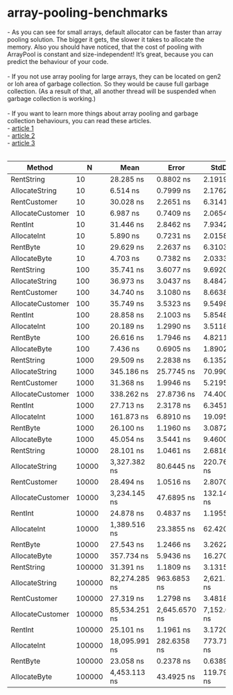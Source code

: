 # array-pooling-benchmarks

<!DOCTYPE html>
<html lang='en'>
<body>
- As you can see for small arrays, default allocator can be faster than array pooling solution. The bigger it gets, the slower it takes to allocate the memory. 
Also you should have noticed, that the cost of pooling with ArrayPool<T> is constant and size-independent! It’s great, because you can predict the behaviour of your code.
<br><br>
- If you not use array pooling for large arrays, they can be located on gen2 or loh area of garbage collection. So they would be cause full garbage collection. 
(As a result of that, all another thread will be suspended when garbage collection is working.) 
<br><br>
- If you want to learn more things about array pooling and garbage collection behaviours, you can read these articles. 
<br>
- <a href="https://adamsitnik.com/Array-Pool/">article 1</a>
<br>
- <a href="https://www.isolineltd.com/blog/buffer-memory-pools-in-net.html">article 2</a>
<br>
- <a href="https://docs.microsoft.com/en-us/dotnet/standard/garbage-collection/large-object-heap">article 3</a>
<br><br>
<table>
<thead><tr><th>    Method</th><th>N</th><th>   Mean</th><th>  Error</th><th> StdDev</th><th> Median</th><th>Gen 0</th><th>Gen 1</th><th>Gen 2</th><th>Allocated</th>
</tr>
</thead><tbody><tr><td>RentString</td><td>10</td><td>28.285 ns</td><td>0.8802 ns</td><td>2.1919 ns</td><td>28.722 ns</td><td>-</td><td>-</td><td>-</td><td>-</td>
</tr><tr><td>AllocateString</td><td>10</td><td>6.514 ns</td><td>0.7999 ns</td><td>2.1762 ns</td><td>6.318 ns</td><td>0.0166</td><td>-</td><td>-</td><td>104 B</td>
</tr><tr><td>RentCustomer</td><td>10</td><td>30.028 ns</td><td>2.2651 ns</td><td>6.3141 ns</td><td>26.369 ns</td><td>-</td><td>-</td><td>-</td><td>-</td>
</tr><tr><td>AllocateCustomer</td><td>10</td><td>6.987 ns</td><td>0.7409 ns</td><td>2.0654 ns</td><td>6.055 ns</td><td>0.0166</td><td>-</td><td>-</td><td>104 B</td>
</tr><tr><td>RentInt</td><td>10</td><td>31.446 ns</td><td>2.8462 ns</td><td>7.9342 ns</td><td>28.507 ns</td><td>-</td><td>-</td><td>-</td><td>-</td>
</tr><tr><td>AllocateInt</td><td>10</td><td>5.890 ns</td><td>0.7231 ns</td><td>2.0158 ns</td><td>5.698 ns</td><td>0.0102</td><td>-</td><td>-</td><td>64 B</td>
</tr><tr><td>RentByte</td><td>10</td><td>29.629 ns</td><td>2.2637 ns</td><td>6.3103 ns</td><td>27.723 ns</td><td>-</td><td>-</td><td>-</td><td>-</td>
</tr><tr><td>AllocateByte</td><td>10</td><td>4.703 ns</td><td>0.7382 ns</td><td>2.0333 ns</td><td>6.044 ns</td><td>0.0064</td><td>-</td><td>-</td><td>40 B</td>
</tr><tr><td>RentString</td><td>100</td><td>35.741 ns</td><td>3.6077 ns</td><td>9.6920 ns</td><td>33.315 ns</td><td>-</td><td>-</td><td>-</td><td>-</td>
</tr><tr><td>AllocateString</td><td>100</td><td>36.973 ns</td><td>3.0437 ns</td><td>8.4847 ns</td><td>35.151 ns</td><td>0.1313</td><td>0.0004</td><td>-</td><td>824 B</td>
</tr><tr><td>RentCustomer</td><td>100</td><td>34.740 ns</td><td>3.1080 ns</td><td>8.6638 ns</td><td>31.418 ns</td><td>-</td><td>-</td><td>-</td><td>-</td>
</tr><tr><td>AllocateCustomer</td><td>100</td><td>35.749 ns</td><td>3.5323 ns</td><td>9.5498 ns</td><td>32.062 ns</td><td>0.1313</td><td>0.0004</td><td>-</td><td>824 B</td>
</tr><tr><td>RentInt</td><td>100</td><td>28.858 ns</td><td>2.1003 ns</td><td>5.8548 ns</td><td>25.999 ns</td><td>-</td><td>-</td><td>-</td><td>-</td>
</tr><tr><td>AllocateInt</td><td>100</td><td>20.189 ns</td><td>1.2990 ns</td><td>3.5118 ns</td><td>19.220 ns</td><td>0.0676</td><td>0.0001</td><td>-</td><td>424 B</td>
</tr><tr><td>RentByte</td><td>100</td><td>26.616 ns</td><td>1.7946 ns</td><td>4.8211 ns</td><td>24.541 ns</td><td>-</td><td>-</td><td>-</td><td>-</td>
</tr><tr><td>AllocateByte</td><td>100</td><td>7.436 ns</td><td>0.6905 ns</td><td>1.8902 ns</td><td>6.564 ns</td><td>0.0204</td><td>-</td><td>-</td><td>128 B</td>
</tr><tr><td>RentString</td><td>1000</td><td>29.509 ns</td><td>2.2838 ns</td><td>6.1352 ns</td><td>27.891 ns</td><td>-</td><td>-</td><td>-</td><td>-</td>
</tr><tr><td>AllocateString</td><td>1000</td><td>345.186 ns</td><td>25.7745 ns</td><td>70.9905 ns</td><td>322.406 ns</td><td>1.2784</td><td>0.0372</td><td>-</td><td>8024 B</td>
</tr><tr><td>RentCustomer</td><td>1000</td><td>31.368 ns</td><td>1.9946 ns</td><td>5.2195 ns</td><td>30.534 ns</td><td>-</td><td>-</td><td>-</td><td>-</td>
</tr><tr><td>AllocateCustomer</td><td>1000</td><td>338.262 ns</td><td>27.8736 ns</td><td>74.4003 ns</td><td>302.802 ns</td><td>1.2784</td><td>0.0372</td><td>-</td><td>8024 B</td>
</tr><tr><td>RentInt</td><td>1000</td><td>27.713 ns</td><td>2.3178 ns</td><td>6.3451 ns</td><td>25.756 ns</td><td>-</td><td>-</td><td>-</td><td>-</td>
</tr><tr><td>AllocateInt</td><td>1000</td><td>161.873 ns</td><td>6.8910 ns</td><td>19.0950 ns</td><td>157.557 ns</td><td>0.6413</td><td>0.0095</td><td>-</td><td>4024 B</td>
</tr><tr><td>RentByte</td><td>1000</td><td>26.100 ns</td><td>1.1960 ns</td><td>3.0872 ns</td><td>25.390 ns</td><td>-</td><td>-</td><td>-</td><td>-</td>
</tr><tr><td>AllocateByte</td><td>1000</td><td>45.054 ns</td><td>3.5441 ns</td><td>9.4600 ns</td><td>42.792 ns</td><td>0.1632</td><td>0.0006</td><td>-</td><td>1024 B</td>
</tr><tr><td>RentString</td><td>10000</td><td>28.101 ns</td><td>1.0461 ns</td><td>2.6816 ns</td><td>27.714 ns</td><td>-</td><td>-</td><td>-</td><td>-</td>
</tr><tr><td>AllocateString</td><td>10000</td><td>3,327.382 ns</td><td>80.6445 ns</td><td>220.7630 ns</td><td>3,266.940 ns</td><td>12.6572</td><td>2.5291</td><td>-</td><td>80024 B</td>
</tr><tr><td>RentCustomer</td><td>10000</td><td>28.494 ns</td><td>1.0516 ns</td><td>2.8070 ns</td><td>28.439 ns</td><td>-</td><td>-</td><td>-</td><td>-</td>
</tr><tr><td>AllocateCustomer</td><td>10000</td><td>3,234.145 ns</td><td>47.6895 ns</td><td>132.1473 ns</td><td>3,207.714 ns</td><td>12.6572</td><td>2.5291</td><td>-</td><td>80024 B</td>
</tr><tr><td>RentInt</td><td>10000</td><td>24.878 ns</td><td>0.4837 ns</td><td>1.1955 ns</td><td>24.530 ns</td><td>-</td><td>-</td><td>-</td><td>-</td>
</tr><tr><td>AllocateInt</td><td>10000</td><td>1,389.516 ns</td><td>23.3855 ns</td><td>62.4207 ns</td><td>1,377.001 ns</td><td>6.3286</td><td>0.7896</td><td>-</td><td>40024 B</td>
</tr><tr><td>RentByte</td><td>10000</td><td>27.543 ns</td><td>1.2466 ns</td><td>3.2622 ns</td><td>27.201 ns</td><td>-</td><td>-</td><td>-</td><td>-</td>
</tr><tr><td>AllocateByte</td><td>10000</td><td>357.734 ns</td><td>5.9436 ns</td><td>16.2704 ns</td><td>355.936 ns</td><td>1.5945</td><td>0.0567</td><td>-</td><td>10024 B</td>
</tr><tr><td>RentString</td><td>100000</td><td>31.391 ns</td><td>1.1809 ns</td><td>3.1315 ns</td><td>29.863 ns</td><td>-</td><td>-</td><td>-</td><td>-</td>
</tr><tr><td>AllocateString</td><td>100000</td><td>82,274.285 ns</td><td>963.6853 ns</td><td>2,621.7768 ns</td><td>81,404.279 ns</td><td>249.8779</td><td>249.8779</td><td>249.8779</td><td>800024 B</td>
</tr><tr><td>RentCustomer</td><td>100000</td><td>27.319 ns</td><td>1.2798 ns</td><td>3.4818 ns</td><td>25.805 ns</td><td>-</td><td>-</td><td>-</td><td>-</td>
</tr><tr><td>AllocateCustomer</td><td>100000</td><td>85,534.251 ns</td><td>2,645.6570 ns</td><td>7,152.6874 ns</td><td>83,115.637 ns</td><td>249.8779</td><td>249.8779</td><td>249.8779</td><td>800024 B</td>
</tr><tr><td>RentInt</td><td>100000</td><td>25.101 ns</td><td>1.1961 ns</td><td>3.1720 ns</td><td>23.120 ns</td><td>-</td><td>-</td><td>-</td><td>-</td>
</tr><tr><td>AllocateInt</td><td>100000</td><td>18,095.991 ns</td><td>282.6358 ns</td><td>773.7109 ns</td><td>18,177.316 ns</td><td>124.9695</td><td>124.9695</td><td>124.9695</td><td>400024 B</td>
</tr><tr><td>RentByte</td><td>100000</td><td>23.058 ns</td><td>0.2378 ns</td><td>0.6389 ns</td><td>23.025 ns</td><td>-</td><td>-</td><td>-</td><td>-</td>
</tr><tr><td>AllocateByte</td><td>100000</td><td>4,453.113 ns</td><td>43.4925 ns</td><td>119.7910 ns</td><td>4,476.141 ns</td><td>31.2424</td><td>31.2424</td><td>31.2424</td><td>100024 B</td>
</tr></tbody></table>
</body>
</html>
